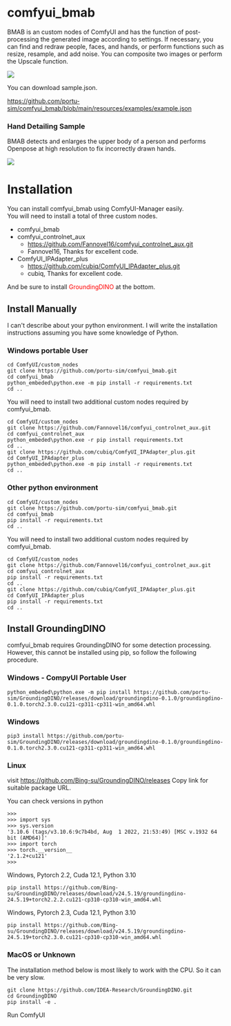 # comfyui_bmab

BMAB is an custom nodes of ComfyUI and has the function of post-processing the generated image according to settings.
If necessary, you can find and redraw people, faces, and hands, or perform functions such as resize, resample, and add noise.
You can composite two images or perform the Upscale function.

<img src="https://i.ibb.co/341r93k/2024-05-21-10-56-02.png"/>

You can download sample.json.

https://github.com/portu-sim/comfyui_bmab/blob/main/resources/examples/example.json


### Hand Detailing Sample

BMAB detects and enlarges the upper body of a person and performs Openpose at high resolution to fix incorrectly drawn hands.

<img src="https://i.ibb.co/ZMGdXVp/resize-2024-05-23-1-42-12.png"/>


# Installation

You can install comfyui_bmab using ComfyUI-Manager easily.   
You will need to install a total of three custom nodes.

* comfyui_bmab
* comfyui_controlnet_aux
  * https://github.com/Fannovel16/comfyui_controlnet_aux.git
  * Fannovel16, Thanks for excellent code.
* ComfyUI_IPAdapter_plus
  * https://github.com/cubiq/ComfyUI_IPAdapter_plus.git
  * cubiq, Thanks for excellent code.

And be sure to install <span style="color:red"> GroundingDINO </span>  at the bottom.


## Install Manually

I can't describe about your python environment.
I will write the installation instructions assuming you have some knowledge of Python.


### Windows portable User

```commandline
cd ComfyUI/custom_nodes
git clone https://github.com/portu-sim/comfyui_bmab.git
cd comfyui_bmab
python_embeded\python.exe -m pip install -r requirements.txt
cd ..
```

You will need to install two additional custom nodes required by comfyui_bmab.

```commandline
cd ComfyUI/custom_nodes
git clone https://github.com/Fannovel16/comfyui_controlnet_aux.git
cd comfyui_controlnet_aux
python_embeded\python.exe -r pip install requirements.txt
cd ..
git clone https://github.com/cubiq/ComfyUI_IPAdapter_plus.git
cd ComfyUI_IPAdapter_plus
python_embeded\python.exe -m pip install -r requirements.txt
cd ..
```

### Other python environment

```commandline
cd ComfyUI/custom_nodes
git clone https://github.com/portu-sim/comfyui_bmab.git
cd comfyui_bmab
pip install -r requirements.txt
cd ..
```

You will need to install two additional custom nodes required by comfyui_bmab.

```commandline
cd ComfyUI/custom_nodes
git clone https://github.com/Fannovel16/comfyui_controlnet_aux.git
cd comfyui_controlnet_aux
pip install -r requirements.txt
cd ..
git clone https://github.com/cubiq/ComfyUI_IPAdapter_plus.git
cd ComfyUI_IPAdapter_plus
pip install -r requirements.txt
cd ..
```


## Install GroundingDINO

comfyui_bmab requires GroundingDINO for some detection processing.   
However, this cannot be installed using pip, so follow the following procedure.

### Windows - CompyUI Portable User

```commandline
python_embeded\python.exe -m pip install https://github.com/portu-sim/GroundingDINO/releases/download/groundingdino-0.1.0/groundingdino-0.1.0.torch2.3.0.cu121-cp311-cp311-win_amd64.whl
```

### Windows

```commandline
pip3 install https://github.com/portu-sim/GroundingDINO/releases/download/groundingdino-0.1.0/groundingdino-0.1.0.torch2.3.0.cu121-cp311-cp311-win_amd64.whl
```

### Linux

visit https://github.com/Bing-su/GroundingDINO/releases
Copy link for suitable package URL.

You can check versions in python

```commandline
>>>
>>> import sys
>>> sys.version
'3.10.6 (tags/v3.10.6:9c7b4bd, Aug  1 2022, 21:53:49) [MSC v.1932 64 bit (AMD64)]'
>>> import torch
>>> torch.__version__
'2.1.2+cu121'
>>>
```


Windows, Pytorch 2.2, Cuda 12.1, Python 3.10

```commandline
pip install https://github.com/Bing-su/GroundingDINO/releases/download/v24.5.19/groundingdino-24.5.19+torch2.2.2.cu121-cp310-cp310-win_amd64.whl
```

Windows, Pytorch 2.3, Cuda 12.1, Python 3.10

```commandline
pip install https://github.com/Bing-su/GroundingDINO/releases/download/v24.5.19/groundingdino-24.5.19+torch2.3.0.cu121-cp310-cp310-win_amd64.whl
```

### MacOS or Unknown

The installation method below is most likely to work with the CPU. So it can be very slow.

```commandline
git clone https://github.com/IDEA-Research/GroundingDINO.git
cd GroundingDINO
pip install -e .
```


Run ComfyUI

